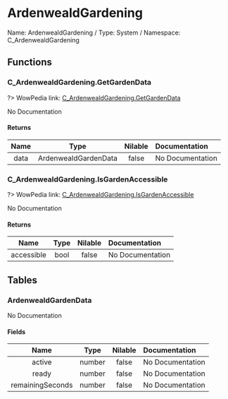 # ArdenwealdGardening

Name: ArdenwealdGardening / Type: System / Namespace: C_ArdenwealdGardening

## Functions

### C_ArdenwealdGardening.GetGardenData
?> WowPedia link: [C_ArdenwealdGardening.GetGardenData](https://wow.gamepedia.com/API_C_ArdenwealdGardening.GetGardenData)

No Documentation

#### Returns
|Name|Type|Nilable|Documentation|
|:---:|:---:|:---:|:---|
|data|ArdenwealdGardenData|false|No Documentation|
### C_ArdenwealdGardening.IsGardenAccessible
?> WowPedia link: [C_ArdenwealdGardening.IsGardenAccessible](https://wow.gamepedia.com/API_C_ArdenwealdGardening.IsGardenAccessible)

No Documentation

#### Returns
|Name|Type|Nilable|Documentation|
|:---:|:---:|:---:|:---|
|accessible|bool|false|No Documentation|
## Tables

### ArdenwealdGardenData

No Documentation

#### Fields
|Name|Type|Nilable|Documentation|
|:---:|:---:|:---:|:---|
|active|number|false|No Documentation|
|ready|number|false|No Documentation|
|remainingSeconds|number|false|No Documentation|